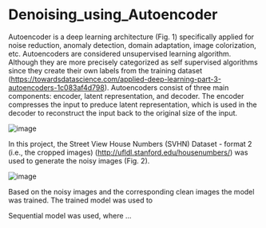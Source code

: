 # Denoising_using_Autoencoder
Autoencoder is a deep learning architecture (Fig. 1) specifically applied for noise reduction, anomaly detection, domain adaptation, image colorization, etc. Autoencoders are considered unsupervised learning algorithm. Although they are more precisely categorized as self supervised algorithms since they create their own labels from the training dataset (https://towardsdatascience.com/applied-deep-learning-part-3-autoencoders-1c083af4d798). Autoencoders consist of three main components: encoder, latent representation, and decoder. The encoder compresses the input to preduce latent representation, which is used in the decoder to reconstruct the input back to the original size of the input. 

![image](https://user-images.githubusercontent.com/54812742/136597246-f444232f-f357-4611-9794-255087b46ece.png)




In this project, the Street View House Numbers (SVHN) Dataset - format 2 (i.e., the cropped images) (http://ufldl.stanford.edu/housenumbers/) was used to generate the noisy images (Fig. 2). 

![image](https://user-images.githubusercontent.com/54812742/136598712-5abfc981-82ba-41e2-93f3-5ca2d68ec11a.png)

Based on the noisy images and the corresponding clean images the model was trained. The trained model was used to 

Sequential model was used, where ...



